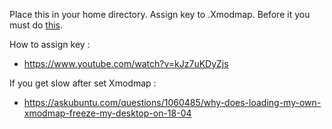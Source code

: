   Place this in your home directory. Assign key to .Xmodmap. Before it you must do [this](https://askubuntu.com/questions/1060485/why-does-loading-my-own-xmodmap-freeze-my-desktop-on-18-04).
 
How to assign key  :
- https://www.youtube.com/watch?v=kJz7uKDyZjs

If you get slow after set Xmodmap :
- https://askubuntu.com/questions/1060485/why-does-loading-my-own-xmodmap-freeze-my-desktop-on-18-04
